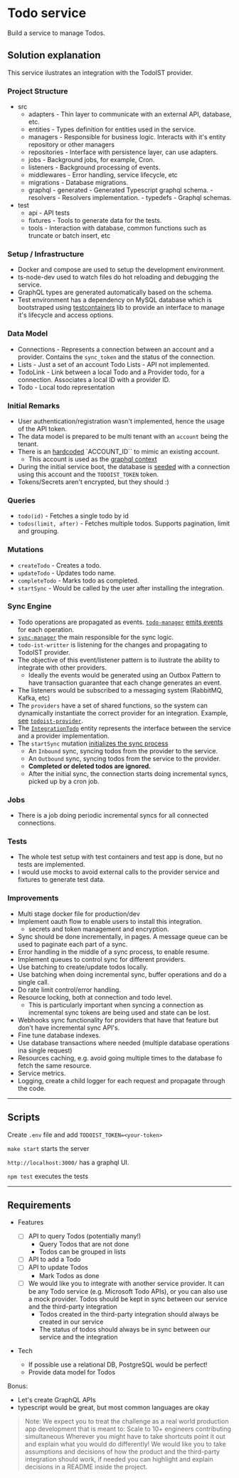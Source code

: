 # Todo service

Build a service to manage Todos.

## Solution explanation

This service ilustrates an integration with the TodoIST provider.

### Project Structure

- src
  - adapters - Thin layer to communicate with an external API, database, etc.
  - entities - Types definition for entities used in the service.
  - managers - Responsible for business logic. Interacts with it's entity repository or other managers
  - repositories - Interface with persistence layer, can use adapters.
  - jobs - Background jobs, for example, Cron.
  - listeners - Background processing of events.
  - middlewares - Error handling, service lifecycle, etc
  - migrations - Database migrations.
  - graphql - generated - Generated Typescript graphql schema. - resolvers - Resolvers implementation. - typedefs - Graphql schemas.
- test
  - api - API tests
  - fixtures - Tools to generate data for the tests.
  - tools - Interaction with database, common functions such as truncate or batch insert, etc

### Setup / Infrastructure

- Docker and compose are used to setup the development environment.
- ts-node-dev used to watch files do hot reloading and debugging the service.
- GraphQL types are generated automatically based on the schema.
- Test environment has a dependency on MySQL database which is bootstraped using [testcontainers](https://testcontainers.com/) lib to provide an interface to manage it's lifecycle and access options.

### Data Model

- Connections - Represents a connection between an account and a provider. Contains the `sync_token` and the status of the connection.
- Lists - Just a set of an account Todo Lists - API not implemented.
- TodoLink - Link between a local Todo and a Provider todo, for a connection. Associates a local ID with a provider ID.
- Todo - Local todo representation

### Initial Remarks

- User authentication/registration wasn't implemented, hence the usage of the API token.
- The data model is prepared to be multi tenant with an `account` being the tenant.
- There is an [hardcoded](https://github.com/jgalmeida/to-amie/blob/main/src/constants.ts#L26-L30) `ACCOUNT_ID`` to mimic an existing account.
  - This account is used as the [graphql context](https://github.com/jgalmeida/to-amie/blob/main/src/app.ts#L34-L37)
- During the initial service boot, the database is [seeded](https://github.com/jgalmeida/to-amie/blob/main/src/adapters/mysql.ts#L67) with a connection using this account and the `TODOIST_TOKEN` token.
- Tokens/Secrets aren't encrypted, but they should :)

### Queries

- `todo(id)` - Fetches a single todo by id
- `todos(limit, after)` - Fetches multiple todos. Supports pagination, limit and grouping.

### Mutations

- `createTodo` - Creates a todo.
- `updateTodo` - Updates todo name.
- `completeTodo` - Marks todo as completed.
- `startSync` - Would be called by the user after installing the integration.

### Sync Engine

- Todo operations are propagated as events. [`todo-manager`](https://github.com/jgalmeida/to-amie/blob/main/src/managers/todo-manager.ts) [emits events](https://github.com/jgalmeida/to-amie/blob/main/src/managers/todo-manager.ts#L51) for each operation.
- [`sync-manager`](https://github.com/jgalmeida/to-amie/blob/main/src/managers/sync-manager.ts) the main responsible for the sync logic.
- `todo-ist-writter` is listening for the changes and propagating to TodoIST provider.
- The objective of this event/listener pattern is to ilustrate the ability to integrate with other providers.
  - Ideally the events would be generated using an Outbox Pattern to have transaction guarantee that each change generates an event.
- The listeners would be subscribed to a messaging system (RabbitMQ, Kafka, etc)
- The `providers` have a set of shared functions, so the system can dynamically instantiate the correct provider for an integration. Example, [see](https://github.com/jgalmeida/to-amie/blob/main/src/managers/providers/index.ts) [`todoist-provider`](https://github.com/jgalmeida/to-amie/blob/main/src/managers/providers/todoist-provider.ts).
- The [`IntegrationTodo`](https://github.com/jgalmeida/to-amie/blob/main/src/entities/todo.ts#L23) entity represents the interface between the service and a provider implementation.
- The `startSync` mutation [initializes the sync process](https://github.com/jgalmeida/to-amie/blob/main/src/managers/sync-manager.ts#L31)
  - An `Inbound` sync, syncing todos from the provider to the service.
  - An `Outbound` sync, syncing todos from the service to the provider.
  - **Completed or deleted todos are ignored.**
  - After the initial sync, the connection starts doing incremental syncs, picked up by a cron job.

### Jobs

- There is a job doing periodic incremental syncs for all connected connections.

### Tests

- The whole test setup with test containers and test app is done, but no tests are implemented.
- I would use mocks to avoid external calls to the provider service and fixtures to generate test data.

### Improvements

- Multi stage docker file for production/dev
- Implement oauth flow to enable users to install this integration.
  - secrets and token management and encryption.
- Sync should be done incrementally, in pages. A message queue can be used to paginate each part of a sync.
- Error handling in the middle of a sync process, to enable resume.
- Implement queues to control sync for different providers.
- Use batching to create/update todos locally.
- Use batching when doing incremental sync, buffer operations and do a single call.
- Do rate limit control/error handling.
- Resource locking, both at connection and todo level.
  - This is particularly important when syncing a connection as incremental sync tokens are being used and state can be lost.
- Webhooks sync functionality for providers that have that feature but don't have incremental sync API's.
- Fine tune database indexes.
- Use database transactions where needed (multiple database operations ina single request)
- Resources caching, e.g. avoid going multiple times to the database fo fetch the same resource.
- Service metrics.
- Logging, create a child logger for each request and propagate through the code.

---

## Scripts

Create `.env` file and add `TODOIST_TOKEN=<your-token>`

`make start` starts the server

`http://localhost:3000/` has a graphql UI.

`npm test` executes the tests

---

## Requirements

- Features

  - [ ] API to query Todos (potentially many!)
    - Query Todos that are not done
    - Todos can be grouped in lists
  - [ ] API to add a Todo
  - [ ] API to update Todos
    - Mark Todos as done
  - [ ] We would like you to integrate with another service provider. It can be any Todo service (e.g. Microsoft Todo APIs), or you can also use a mock provider. Todos should be kept in sync between our service and the third-party integration
    - Todos created in the third-party integration should always be created in our service
    - The status of todos should always be in sync between our service and the integration

- Tech
  - If possible use a relational DB, PostgreSQL would be perfect!
  - Provide data model for Todos

Bonus:

- Let's create GraphQL APIs
- typescript would be great, but most common languages are okay

> Note: We expect you to treat the challenge as a real world production app development that is meant to:
> Scale to 10+ engineers contributing simultaneous
> Wherever you might have to take shortcuts point it out and explain what you would do differently!
> We would like you to take assumptions and decisions of how the product and the third-party integration should work, if needed you can highlight and explain decisions in a README inside the project.
